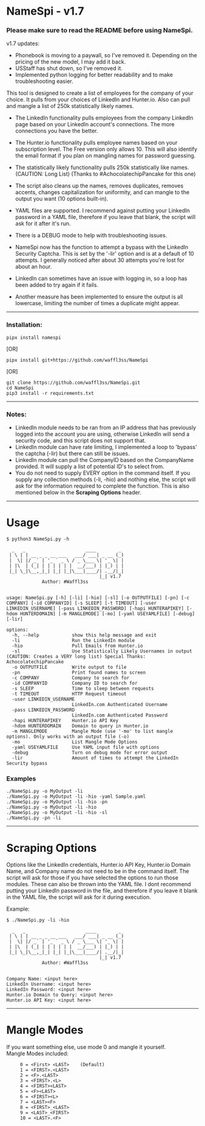 # NameSpi - v1.7

### Please make sure to read the README before using NameSpi. 

v1.7 updates:
- Phonebook is moving to a paywall, so I've removed it. Depending on the pricing of the new model, I may add it back.
- USStaff has shut down, so I've removed it.
- Implemented python logging for better readability and to make troubleshooting easier.

This tool is designed to create a list of employees for the company of your choice. It pulls from your choices of LinkedIn and Hunter.io. Also can pull and mangle a list of 250k statistically likely names.
- The LinkedIn functionality pulls employees from the company LinkedIn page based on your LinkedIn account's connections. The more connections you have the better.
- The Hunter.io functionality pulls employee names based on your subscription level. The Free version only allows 10. This will also identify the email format if you plan on mangling names for password guessing.
- The statistically likely functionality pulls 250k statistically like names. (CAUTION: Long List) (Thanks to #AchocolatechipPancake for this one)
- The script also cleans up the names, removes duplicates, removes accents, changes capitalization for uniformity, and can mangle to the output you want (10 options built-in).
- YAML files are supported. I recommend against putting your LinkedIn password in a YAML file, therefore if you leave that blank, the script will ask for it after it's run.
- There is a DEBUG mode to help with troubleshooting issues.

- NameSpi now has the function to attempt a bypass with the LinkedIn Security Captcha. This is set by the '-lir' option and is at a default of 10 attempts. I generally noticed after about 30 attempts you're lost for about an hour.  
- LinkedIn can sometimes have an issue with logging in, so a loop has been added to try again if it fails.
- Another measure has been implemented to ensure the output is all lowercase, limiting the number of times a duplicate might appear.  

------------------------------------------------------------------------------------

### Installation:

```
pipx install namespi
```
[OR]
```
pipx install git+https://github.com/waffl3ss/NameSpi
```
[OR]
```
git clone https://github.com/waffl3ss/NameSpi.git
cd NameSpi
pip3 install -r requirements.txt
```
------------------------------------------------------------------------------------

### Notes:
- LinkedIn module needs to be ran from an IP address that has previously logged into the account you are using, otherwise LinkedIn will send a security code, and this script does not support that.  
- LinkedIn module can have rate limiting, I implemented a loop to 'bypass' the captcha (-lir) but there can still be issues.   
- LinkedIn module can pull the CompanyID based on the CompanyName provided. It will supply a list of potential ID's to select from.
- You do not need to supply EVERY option in the command itself. If you supply any collection methods (-li, -hio) and nothing else, the script will ask for the information required to complete the function. This is also mentioned below in the **Scraping Options** header.

------------------------------------------------------------------------------------
# Usage

```
$ python3 NameSpi.py -h

  _   _                      ____        _
 | \ | | __ _ _ __ ___   ___/ ___| _ __ (_)
 |  \| |/ _` | '_ ` _ \ / _ \___ \| '_ \| |
 | |\  | (_| | | | | | |  __/___) | |_) | |
 |_| \_|\__,_|_| |_| |_|\___|____/| .__/|_|
                                  |_| v1.7
             Author: #Waffl3ss


usage: NameSpi.py [-h] [-li] [-hio] [-sl] [-o OUTPUTFILE] [-pn] [-c COMPANY] [-id COMPANYID] [-s SLEEP] [-t TIMEOUT] [-user LINKEDIN_USERNAME] [-pass LINKEDIN_PASSWORD] [-hapi HUNTERAPIKEY] [-hdom HUNTERDOMAIN] [-m MANGLEMODE] [-mo] [-yaml USEYAMLFILE] [-debug] [-lir]

options:
  -h, --help            show this help message and exit
  -li                   Run the LinkedIn module
  -hio                  Pull Emails from Hunter.io
  -sl                   Use Statistically Likely Usernames in output (CAUTION: Creates a VERY long list) Special Thanks: AchocolatechipPancake
  -o OUTPUTFILE         Write output to file
  -pn                   Print found names to screen
  -c COMPANY            Company to search for
  -id COMPANYID         Company ID to search for
  -s SLEEP              Time to sleep between requests
  -t TIMEOUT            HTTP Request timeout
  -user LINKEDIN_USERNAME
                        LinkedIn.com Authenticated Username
  -pass LINKEDIN_PASSWORD
                        LinkedIn.com Authenticated Password
  -hapi HUNTERAPIKEY    Hunter.io API Key
  -hdom HUNTERDOMAIN    Domain to query in Hunter.io
  -m MANGLEMODE         Mangle Mode (use '-mo' to list mangle options). Only works with an output file (-o)
  -mo                   List Mangle Mode Options
  -yaml USEYAMLFILE     Use YAML input file with options
  -debug                Turn on debug mode for error output
  -lir                  Amount of times to attempt the LinkedIn Security bypass

```
### Examples

```
./NameSpi.py -o MyOutput -li
./NameSpi.py -o MyOutput -li -hio -yaml Sample.yaml
./NameSpi.py -o MyOutput -li -hio -pn
./NameSpi.py -o MyOutput -li -hio
./NameSpi.py -o MyOutput -li -hio -sl
./NameSpi.py -pn -li 
```

------------------------------------------------------------------------------------
# Scraping Options

Options like the LinkedIn credentials, Hunter.io API Key, Hunter.io Domain Name, and Company name do not need to be in the command itself. The script will ask for those if you have selected the options to run those modules. These can also be thrown into the YAML file. I dont recommend putting your LinkedIn password in the file, and therefore if you leave it blank in the YAML file, the script will ask for it during execution.

Example:
```
$ ./NameSpi.py -li -hio

  _   _                      ____        _ 
 | \ | | __ _ _ __ ___   ___/ ___| _ __ (_) 
 |  \| |/ _` | '_ ` _ \ / _ \___ \| '_ \| | 
 | |\  | (_| | | | | | |  __/___) | |_) | | 
 |_| \_|\__,_|_| |_| |_|\___|____/| .__/|_| 
                                  |_| v1.7
             Author: #Waffl3ss


Company Name: <input here>
LinkedIn Username: <input here>
LinkedIn Password: <input here>
Hunter.io Domain to Query: <input here>
Hunter.io API Key: <input here>
```

------------------------------------------------------------------------------------
# Mangle Modes

If you want something else, use mode 0 and mangle it yourself.  
Mangle Modes included:
```
     0 = <First> <LAST>    (Default)
     1 = <FIRST>.<LAST>
     2 = <F>.<LAST>
     3 = <FIRST>.<L>
     4 = <FIRST><LAST>
     5 = <F><LAST>
     6 = <FIRST><L>
     7 = <LAST><F>
     8 = <FIRST>_<LAST>
     9 = <LAST>_<FIRST>
     10 = <LAST>.<F>
```
